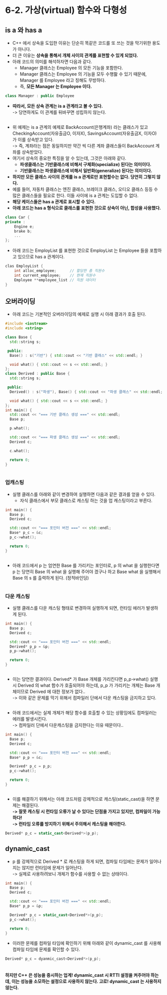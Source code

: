# 6-2. 가상(virtual) 함수와 다형성

## is a 와 has a

* C++ 에서 상속을 도입한 이유는 단순히 똑같은 코드를 또 쓰는 것을 막기위한 용도가 아니다.&#x20;
* 더 큰 이유는 **상속을 통해서 개체 사이의 관계를 표현할 수 있게 되었다.**&#x20;
* 아래 코드의 의미를 해석하자면 다음과 같다.&#x20;
  * Manager 클래스는 Employee 의 모든 기능을 포함한다.&#x20;
  * Manager 클래스는 Employee 의 기능을 모두 수행핧 수 있기 때문에, Manager 를 Employee 라고 칭해도 무방하다.&#x20;
  * 즉, **모든 Manager 는 Employee 이다.**&#x20;

```cpp
class Manager : public Employee
```

* **따라서, 모든 상속 관계는 is a 관계라고 볼 수 있다.** \
  \-> 당연하게도 이 관계를 뒤바꾸면 성립하지 않는다.&#x20;

<figure><img src="../../../.gitbook/assets/image (110).png" alt=""><figcaption></figcaption></figure>

* 위 예제는 is a 관계의 예제로 BackAccount(은행계좌) 라는 클래스가 있고 CheckingAccount(자유출금O, 이자X), SavingsAccount(자유출금X, 이자O) 가 이를 상속받고 있다. \
  \-> 즉, 계좌라는 점은 동일하지만 약간 씩 다른 계좌 클래스들이 BackAccount 계좌를 상속받았다.&#x20;
* 여기서 상속의 중요한 특징을 알 수 있는데, 그것은 아래와 같다.&#x20;
  * **파생클래스는 기반클래스에 비해서 구체화(specialize) 된다는 의미이다.**&#x20;
  * **기반클래스는 파생클래스에 비해서 일반화(generalize) 된다는 의미이다.**&#x20;
* **하지만 모든 클래스 사이의 관계를 is a 관계로만 표현할수는 없다. 당연히 그렇지 않다.**&#x20;
* 예를 들어, 자동차 클래스는 엔진 클래스, 브레이크 클래스, 오디오 클래스 등등 수 많은 클래스들을 필요로 한다. 이들 사이에 is a 관계는 도입할 수 없다.&#x20;
* **해당 케이스들은 has a 관계로 표시할 수 있다.**&#x20;
* **아래 코드는 has a 형식으로 클래스를 표현한 것으로 상속이 아닌, 합성을 사용했다.**&#x20;

```cpp
class Car {
private : 
    Engine e;
    brake b; 
    ...
};
```

* 아래 코드는 EmployList 를 표현한 것으로 EmployList 는 Employee 들을 포함하고 있으므로 has a 관계이다.&#x20;

```cpp
clas EmployList {
    int alloc_employee;      // 할당한 총 직원수 
    int current_employee;    // 현재 직원수 
    Employee **employee_list // 직원 데이터 
}
```

## 오버라이딩&#x20;

* 아래 코드는 기본적인 오버라이딩의 예제로 실행 시 아래 결과가 호출 된다.&#x20;

```cpp
#include <iostream>
#include <string>

class Base {
  std::string s;

 public:
  Base() : s("기반") { std::cout << "기반 클래스" << std::endl; }

  void what() { std::cout << s << std::endl; }
};
class Derived : public Base {
  std::string s;

 public:
  Derived() : s("파생"), Base() { std::cout << "파생 클래스" << std::endl; }

  void what() { std::cout << s << std::endl; }
};
int main() {
  std::cout << "=== 기반 클래스 생성 ===" << std::endl;
  Base p;

  p.what();

  std::cout << "=== 파생 클래스 생성 ===" << std::endl;
  Derived c;

  c.what();

  return 0;
}
```

<figure><img src="../../../.gitbook/assets/image (111).png" alt=""><figcaption></figcaption></figure>

### 업캐스팅

* 실행 클래스를 아래와 같이 변경하여 실행하면 다음과 같은 결과를 얻을 수 있다.&#x20;
  * 자식 클래스에서 부모 클래스로 캐스팅 하는 것을 업 캐스팅이라고 부른다.&#x20;

```cpp
int main() {
  Base p;
  Derived c;

  std::cout << "=== 포인터 버전 ===" << std::endl;
  Base* p_c = &c;
  p_c->what();

  return 0;
}
```

<figure><img src="../../../.gitbook/assets/image (112).png" alt=""><figcaption></figcaption></figure>

* 아래 코드에서 p 는 엄연한 Base 를 가리키는 포인터로, p 의 what 을 실행한다면 p 는 당연히 Base 의 what 을 실행해 주어야 겠구나 하고 Base what 을 실행해서 Base 의 s 를 출력하게 된다. (정적바인딩)

<figure><img src="../../../.gitbook/assets/image (113).png" alt=""><figcaption></figcaption></figure>

### 다운 캐스팅

* 실행 클래스를 다운 캐스팅 형태로 변경하여 실행하게 되면, 런타임 에러가 발생하게 된다.&#x20;

```cpp
int main() {
  Base p;
  Derived c;

  std::cout << "=== 포인터 버전 ===" << std::endl;
  Derived* p_p = &p;
  p_p->what();

  return 0;
}
```

<figure><img src="../../../.gitbook/assets/image (114).png" alt=""><figcaption></figcaption></figure>

* 이는 당연한 결과이다. Derived\* 가 Base 개체를 가리킨다면 p\_p->what() 실행 시 Derived 의 what 함수가 호출되어야 하는데, p\_p 가 가리키는 개체는 Base 개체이므로 Derived 에 대한 정보가 없다..\
  \-> 이와 같은 문제를 막기 위해서 컴파일러 단에서 다운 캐스팅을 금지하고 있다.&#x20;

<figure><img src="../../../.gitbook/assets/image (115).png" alt=""><figcaption></figcaption></figure>

* 아래 코드에서는 실제 개체가 해당 함수를 호출할 수 있는 상황임에도 컴파일러는 에러를 발생시킨다. \
  \-> 컴파일러 단에서 다운캐스팅을 금지한다는 이유 때문이다..

```cpp
int main() {
  Base p;
  Derived c;

  std::cout << "=== 포인터 버전 ===" << std::endl;
  Base* p_p = &c;

  Derived* p_c = p_p;
  p_c->what();

  return 0;
}
```

<figure><img src="../../../.gitbook/assets/image (116).png" alt=""><figcaption></figcaption></figure>

* 이를 해결하기 위해서는 아래 코드처럼 강제적으로 캐스팅(static\_cast)을 하면 문제는 해결된다. \
  **-> 잘못 캐스팅 시 런타임 오류가 날 수 있다는 단점을 가지고 있지만, 컴파일이 가능하다!**\
  **-> 런타임 오류를 방지하기 위해서 주의해서 캐스팅을 해야한다.**&#x20;

```cpp
Derived* p_c = static_cast<Derived*>(p_p);
```

## dynamic\_cast&#x20;

* p 를 강제적으로 Derived \* 로 캐스팅을 하게 되면, 컴파일 타임에는 문제가 일어나지는 않지만 런타임에 문제가 일어난다. \
  \-> 실제로 사용하려보니 개체가 함수를 사용할 수 없는 상태이다.&#x20;

```cpp
int main() {
  Base p;
  Derived c;

  std::cout << "=== 포인터 버전 ===" << std::endl;
  Base* p_p = &p;

  Derived* p_c = static_cast<Derived*>(p_p);
  p_c->what();

  return 0;
}
```

* 이러한 문제를 컴파일 타임에 확인하기 위해 아래와 같이 dynamic\_cast 를 사용해 컴파일 타임에 문제를 확인할 수 있다.&#x20;

```cpp
Derived* p_c = dyanmic_cast<Derived*>(p_p);
```

<figure><img src="../../../.gitbook/assets/image (117).png" alt=""><figcaption></figcaption></figure>

#### 하지만 C++ 은 성능을 중시하는 업계! dynamic\_cast 시 RTTI 설정을 켜주어야 하는데, 이는 성능을 소모하는 설정으로 사용하지 않는다. 고로! dynamic\_cast 는 사용하지 않는다.

##

